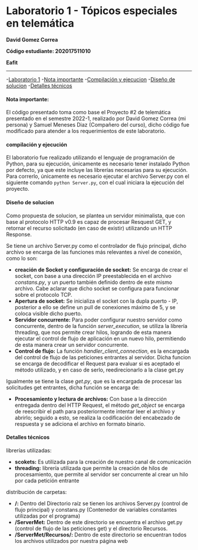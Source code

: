 # Laboratorio 1 - Tópicos especiales en telemática
__David Gomez Correa__

__Código estudiante: 202017511010__

__Eafit__
                
----


-[Laboratorio 1](#laboratorio-1---tópicos-especiales-en-telemática)
  -[Nota importante](#nota-importante)
  -[Compilación y ejecucion](#compilación-y-ejecución)
  -[Diseño de solucion](#diseño-de-solucion)
  -[Detalles técnicos](#detalles-técnicos)


#### Nota importante: ####
El código presentado toma como base el Proyecto #2 de telemática presentado en el semestre 2022-1, realizado por David Gomez Correa (mi persona) y Samuel Meneses Diaz (Compañero del curso), dicho código fue modificado para atender a los requerimientos de este laboratorio.

#### compilación y ejecución ####
El laboratorio fue realizado utilizando el lenguaje de programación de Python, para su ejecución, únicamente es necesario tener instalado Python por defecto, ya que este incluye las librerías necesarias para su ejecución. Para correrlo, únicamente es necesario ejecutar el archivo Server.py con el siguiente comando `python Server.py`, con el cual iniciara la ejecución del proyecto.

#### Diseño de solucion ####
Como propuesta de solucion, se plantea un servidor minimalista, que con base al protocolo HTTP v0.9 es capaz de procesar Resquest GET, y retornar el recurso solicitado (en caso de existir) utilizando un HTTP Response.

Se tiene un archivo Server.py como el controlador de flujo principal, dicho archivo se encarga de las funciones más relevantes a nivel de conexión, como lo son:
- **creación de Socket y configuración de socket:** Se encarga de crear el socket, con base a una dirección IP preestablecida en el archivo *constans.py*, y un puerto también definido dentro de este mismo archivo. Cabe aclarar que dicho socket se configura para funcionar sobre el protocolo TCP.
- **Apertura de socket:** Se inicializa el socket con la dupla puerto - IP, posterior a ello se define un pull de conexiones máximo de 5, y se coloca visible dicho puerto.
- **Servidor concurrente:** Para poder configurar nuestro servidor como concurrente, dentro de la función *server_execution*, se utiliza la librería threading, que nos permite crear hilos, logrando de esta manera ejecutar el control de flujo de aplicación en un nuevo hilo, permitiendo de esta manera crear un servidor concurrente.
- **Control de flujo:**  La función *handler_client_connection*, es la encargada del control de flujo de las peticiones entrantes al servidor. Dicha funcion se encarga de decodificar el Request para evaluar si es aceptado el método utilizado, y en caso de serlo, reedirecionarlo a la clase get.py

Igualmente se tiene la clase *get.py*, que es la encargada de procesar las solicitudes get entrantes, dicha función se encarga de:
- **Procesamiento y lectura de archivos:** Con base a la dirección entregada dentro del HTTP Request, el método *get_object* se encarga de reescribir el path para posteriormente intentar leer el archivo y abrirlo; seguido a esto, se realiza la codificación del encabezado de respuesta y se adiciona el archivo en formato binario.

#### Detalles técnicos ####
librerías utilizadas:
- **scokets:** Es utilizada para la creación de nuestro canal de comunicación
- **threading:** librería utilizada que permite la creación de hilos de procesamiento, que permite al servidor ser concurrente al crear un hilo por cada petición entrante

distribución de carpetas:
- **/:** Dentro del Directorio raíz se tienen los archivos Server.py (control de flujo principal) y constans.py (Contenedor de variables constantes utilizadas por el programa)
- **/ServerMet:** Dentro de este directorio se encuentra el archivo get.py (control de flujo de las peticiones get) y el directorio Recursos.
- **/ServerMet/Recursos/:** Dentro de este directorio se encuentran todos los archivos utilizados por nuestra página web
